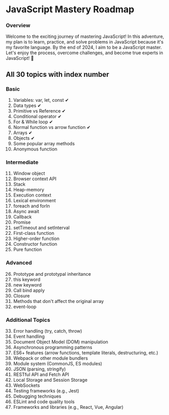# JavaScript Mastery Roadmap

### Overview

Welcome to the exciting journey of mastering JavaScript! In this adventure, my plan is to learn, practice, and solve problems in JavaScript because it's my favorite language. By the end of 2024, I aim to be a JavaScript master. Let's enjoy the process, overcome challenges, and become true experts in JavaScript! 🚀

## All 30 topics with index number

### Basic

1. Variables: var, let, const ✔
2. Data types ✔
3. Primitive vs Reference ✔
4. Conditional operator ✔
5. For & While loop ✔
6. Normal function vs arrow function ✔
7. Arrays ✔
8. Objects ✔
9. Some popular array methods  
10. Anonymous function

### Intermediate

11. Window object
12. Browser context API
13. Stack
14. Heap-memory
15. Execution context
16. Lexical environment
17. foreach and forIn
18. Async await
19. Callback
20. Promise
21. setTimeout and setInterval
22. First-class function
23. Higher-order function
24. Constructor function
25. Pure function

### Advanced

26. Prototype and prototypal inheritance
27. this keyword
28. new keyword
29. Call bind apply
30. Closure
31. Methods that don't affect the original array
32. event-loop

### Additional Topics

33. Error handling (try, catch, throw)
34. Event handling
35. Document Object Model (DOM) manipulation
36. Asynchronous programming patterns
37. ES6+ features (arrow functions, template literals, destructuring, etc.)
38. Webpack or other module bundlers
39. Module system (CommonJS, ES modules)
40. JSON (parsing, stringify)
41. RESTful API and Fetch API
42. Local Storage and Session Storage
43. WebSockets
44. Testing frameworks (e.g., Jest)
45. Debugging techniques
46. ESLint and code quality tools
47. Frameworks and libraries (e.g., React, Vue, Angular)
